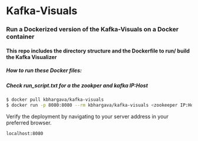 # Kafka-Visuals

### Run a Dockerized version of the Kafka-Visuals on a Docker container

#### This repo includes the directory structure and the Dockerfile to run/ build the Kafka Visualizer

##### How to run these Docker files:

##### Check run_script.txt for a the zookper and kafka IP:Host

```sh
$ docker pull kbhargava/kafka-visuals
$ docker run -p 8080:8080 --rm kbhargava/kafka-visuals <zookeeper IP:Host> <kafka IP:host> <DEV, PROD, UAT, QA>
```

Verify the deployment by navigating to your server address in your preferred browser.

```sh
localhost:8080
```
